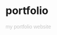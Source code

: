 # portfolio

<style>
  p{
    font-family: cursive, sans-serif;
    color: rgb(200,200,200);
  }

</style>


<p>
my portfolio website
</p>
